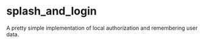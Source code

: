 # splash_and_login

A pretty simple implementation of local authorization and remembering user data.